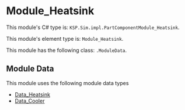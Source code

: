 # Module_Heatsink

This module's C# type is: `KSP.Sim.impl.PartComponentModule_Heatsink`.

This module's element type is: `Module_Heatsink`.

This module has the following class: `.ModuleData`.

## Module Data

This module uses the following module data types

- [Data_Heatsink](Data_Heatsink.md)
- [Data_Cooler](Data_Cooler.md)
